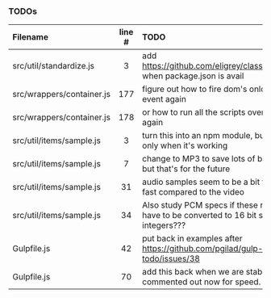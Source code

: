 ### TODOs
| Filename | line # | TODO
|:------|:------:|:------
| src/util/standardize.js | 3 | add https://github.com/eligrey/classList.js when package.json is avail
| src/wrappers/container.js | 177 | figure out how to fire dom's onload event again
| src/wrappers/container.js | 178 | or how to run all the scripts over again
| src/util/items/sample.js | 3 | turn this into an npm module, but only when it's working
| src/util/items/sample.js | 7 | change to MP3 to save lots of bytes but that's for the future
| src/util/items/sample.js | 31 | audio samples seem to be a bit too fast compared to the video
| src/util/items/sample.js | 34 | Also study PCM specs if these really have to be converted to 16 bit signed integers???
| Gulpfile.js | 42 | put back in examples after https://github.com/pgilad/gulp-todo/issues/38
| Gulpfile.js | 70 | add this back when we are stable. commented out now for speed.